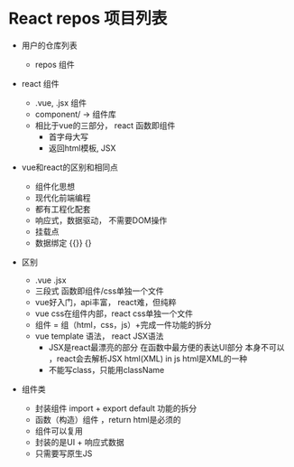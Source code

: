 # React repos 项目列表

 - 用户的仓库列表
   - repos 组件
- react 组件
  - .vue,  .jsx 组件
  - component/  ->  组件库
  - 相比于vue的三部分， react 函数即组件
    - 首字母大写
    - 返回html模板, JSX

- vue和react的区别和相同点
   - 组件化思想
   - 现代化前端编程
   - 都有工程化配套
   - 响应式，数据驱动， 不需要DOM操作
   - 挂载点
   - 数据绑定 {{}}  {}

- 区别
  - .vue  .jsx
  - 三段式  函数即组件/css单独一个文件
  - vue好入门，api丰富， react难，但纯粹
  - vue css在组件内部，react css单独一个文件
  - 组件 = 组（html，css，js）+完成一件功能的拆分
  - vue template 语法， react JSX语法
    - JSX是react最漂亮的部分   在函数中最方便的表达UI部分 本身不可以 ，react会去解析JSX html(XML) in js  html是XML的一种
    - 不能写class，只能用className



- 组件类
  - 封装组件 import + export default 功能的拆分
  - 函数（构造）组件 ，return html是必须的
  - 组件可以复用
  - 封装的是UI + 响应式数据
  - 只需要写原生JS